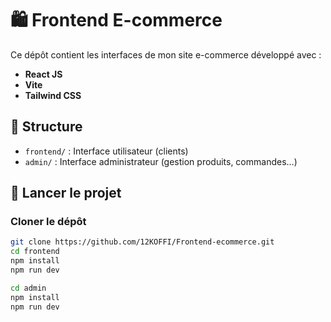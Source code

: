 # 🛍️ Frontend E-commerce

Ce dépôt contient les interfaces de mon site e-commerce développé avec :

- **React JS**
- **Vite**
- **Tailwind CSS**

## 📂 Structure

- `frontend/` : Interface utilisateur (clients)
- `admin/` : Interface administrateur (gestion produits, commandes…)

## 🚀 Lancer le projet

### Cloner le dépôt

```bash
git clone https://github.com/12KOFFI/Frontend-ecommerce.git
cd frontend
npm install
npm run dev

cd admin
npm install
npm run dev
